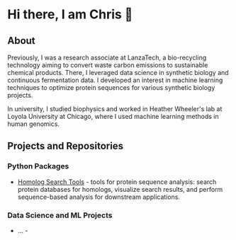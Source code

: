 # Hi there, I am Chris 👋

## About

Previously, I was a research associate at LanzaTech, a bio-recycling technology aiming to convert waste carbon emissions to sustainable chemical products. 
There, I leveraged data science in synthetic biology and continuous fermentation data.
I developed an interest in machine learning techniques to optimize protein sequences for various synthetic biology projects. 

In university, I studied biophysics and worked in Heather Wheeler's lab at Loyola University at Chicago, where I used machine learning methods in human genomics.

## Projects and Repositories

### Python Packages
- [Homolog Search Tools](https://github.com/chrisnguyen11/homolog-search-tools) - tools for protein sequence analysis: search protein databases for homologs, visualize search results, and perform sequence-based analysis for downstream applications.

### Data Science and ML Projects
- ... - 

## 

<!--
**chrisnguyen11/chrisnguyen11** is a ✨ _special_ ✨ repository because its `README.md` (this file) appears on your GitHub profile.

Here are some ideas to get you started:

- 🔭 I’m currently working on ...
- 🌱 I’m currently learning ...
- 👯 I’m looking to collaborate on ...
- 🤔 I’m looking for help with ...
- 💬 Ask me about ...
- 📫 How to reach me: ...
- 😄 Pronouns: ...
- ⚡ Fun fact: ...
-->
